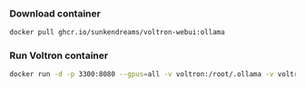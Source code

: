### Download container
```bash
docker pull ghcr.io/sunkendreams/voltron-webui:ollama
```

### Run Voltron container
```bash
docker run -d -p 3300:8080 --gpus=all -v voltron:/root/.ollama -v voltron-webui:/app/backend/data --name voltron --restart always ghcr.io/sunkendreams/voltron-webui:ollama
```
